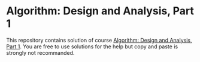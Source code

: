 # Algorithm: Design and Analysis, Part 1
This repository contains solution of course [Algorithm: Design and Analysis, Part 1](https://www.coursera.org/learn/algorithm-design-analysis/home/welcome). You are free to use solutions for the help but copy and paste is strongly not recommanded. 
